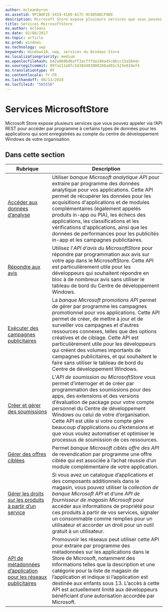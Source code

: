 ```yaml
---
author: mcleanbyron
ms.assetid: 9FCBAF2E-5419-4169-A17C-9C4058DCF909
description: Microsoft Store expose plusieurs services que vous pouvez appeler via l’API REST pour accéder par programme à certains types de données pour les applications qui sont enregistrées pour votre organisation '' s compte du centre de développement Windows.
title: Services MicrosoftStore
ms.author: mcleans
ms.date: 02/08/2017
ms.topic: article
ms.prod: windows
ms.technology: uwp
keywords: Windows10, uwp, services du Windows Store
ms.localizationpriority: medium
ms.openlocfilehash: b42a968bd6aff3acfffda180a45c8bcc15a564dc
ms.sourcegitcommit: 897a111e8fc5d38d483800288ad01c523e924ef4
ms.translationtype: MT
ms.contentlocale: fr-FR
ms.lasthandoff: 08/13/2018
ms.locfileid: "565556"
---
```

# <a name="microsoft-store-services"></a>Services MicrosoftStore

Microsoft Store expose plusieurs services que vous pouvez appeler via l’API REST pour accéder par programme à certains types de données pour les applications qui sont enregistrées au compte du centre de développement Windows de votre organisation.

## <a name="in-this-section"></a>Dans cette section


| Rubrique            | Description                 |
|------------------|-----------------------------|
| [Accéder aux données d’analyse](access-analytics-data-using-windows-store-services.md) | Utiliser *banque Microsoft analytique API* pour extraire par programme des données analytique pour vos applications. Cette API permet de récupérer les données pour les acquisitions d'applications et de modules complémentaires (également appelés produits in-app ou PIA), les échecs des applications, les classifications et les vérifications d'applications, ainsi que les données de performances pour les publicités in-app et les campagnes publicitaires. |
| [Répondre aux avis](respond-to-reviews-using-windows-store-services.md) | Utilisez l'*API d'avis du MicrosoftStore* pour répondre par programmation aux avis sur votre app dans le MicrosoftStore. Cette API est particulièrement utile pour les développeurs qui souhaitent répondre en bloc à de nombreux avis sans utiliser le tableau de bord du Centre de développement Windows.  |
| [Exécuter des campagnes publicitaires](run-ad-campaigns-using-windows-store-services.md) | La *banque Microsoft promotions API* permet de gérer par programme les campagnes promotionnel pour vos applications. Cette API permet de créer, de mettre à jour et de surveiller vos campagnes et d'autres ressources connexes, telles que des options créatives et de ciblage. Cette API est particulièrement utile pour les développeurs qui créent des volumes importants de campagnes publicitaires, et qui souhaitent le faire sans utiliser le tableau de bord du Centre de développement Windows. |
| [Créer et gérer des soumissions](create-and-manage-submissions-using-windows-store-services.md) | L’*API de soumission au MicrosoftStore* vous permet d’interroger et de créer par programmation des soumissions pour des apps, des extensions et des versions d’évaluation de package pour votre compte personnel du Centre de développement Windows ou celui de votre d’organisation. Cette API est utile si votre compte gère beaucoup d’applications ou d’extensions et que vous voulez automatiser et optimiser le processus de soumission de ces ressources. |
| [Gérer des offres ciblées ](manage-targeted-offers-using-windows-store-services.md) | Permet *banque Microsoft ciblés offre des API* de revendication par programme une offre ciblée qui est associée à l’achat réussie d’un module complémentaire de votre application. |
| [Gérer les droits sur les produits à partir d’un service](view-and-grant-products-from-a-service.md)  | Si vous avez un catalogue d’applications et des composants additionnels dans le magasin, vous pouvez utiliser la *collection de banque Microsoft API* et d’une *API de fournisseur de magasin Microsoft* pour accéder aux informations de propriété pour ces produits à partir de vos services, signaler un consommable comme remplies pour un utilisateur et accorder un droit pour un outil gratuit à un utilisateur.  |
| [API de métadonnées d’application pour les réseaux publicitaires](app-metadata-api-for-advertising-networks.md)  | Promouvoir les réseaux peut utiliser cette API pour extraire par programme des métadonnées sur les applications dans le Store de Microsoft, notamment des informations telles que la description et une catégorie pour la liste de magasin de l’application et indique si l’application est destinée aux enfants sous 13. L’accès à cette API est actuellement limité aux développeurs bénéficiant d’une autorisation accordée par Microsoft.  |
